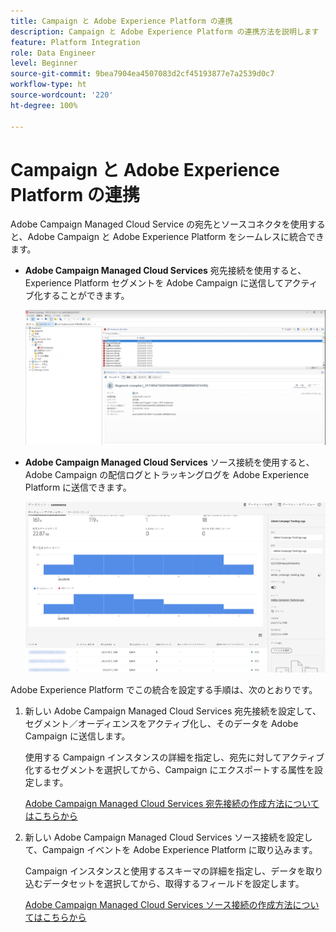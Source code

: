```yaml
---
title: Campaign と Adobe Experience Platform の連携
description: Campaign と Adobe Experience Platform の連携方法を説明します
feature: Platform Integration
role: Data Engineer
level: Beginner
source-git-commit: 9bea7904ea4507083d2cf45193877e7a2539d0c7
workflow-type: ht
source-wordcount: '220'
ht-degree: 100%

---
```


# Campaign と Adobe Experience Platform の連携

Adobe Campaign Managed Cloud Service の宛先とソースコネクタを使用すると、Adobe Campaign と Adobe Experience Platform をシームレスに統合できます。

* **Adobe Campaign Managed Cloud Services** 宛先接続を使用すると、Experience Platform セグメントを Adobe Campaign に送信してアクティブ化することができます。

   ![](assets/aep-destination.png)

* **Adobe Campaign Managed Cloud Services** ソース接続を使用すると、Adobe Campaign の配信ログとトラッキングログを Adobe Experience Platform に送信できます。

   ![](assets/aep-logs.png)

Adobe Experience Platform でこの統合を設定する手順は、次のとおりです。

1. 新しい Adobe Campaign Managed Cloud Services 宛先接続を設定して、セグメント／オーディエンスをアクティブ化し、そのデータを Adobe Campaign に送信します。

   使用する Campaign インスタンスの詳細を指定し、宛先に対してアクティブ化するセグメントを選択してから、Campaign にエクスポートする属性を設定します。

   [Adobe Campaign Managed Cloud Services 宛先接続の作成方法についてはこちらから](https://www.adobe.com/go/destinations-adobe-campaign-managed-cloud-services-en)

1. 新しい Adobe Campaign Managed Cloud Services ソース接続を設定して、Campaign イベントを Adobe Experience Platform に取り込みます。

   Campaign インスタンスと使用するスキーマの詳細を指定し、データを取り込むデータセットを選択してから、取得するフィールドを設定します。

   [Adobe Campaign Managed Cloud Services ソース接続の作成方法についてはこちらから](https://www.adobe.com/go/sources-campaign-ui-en)
